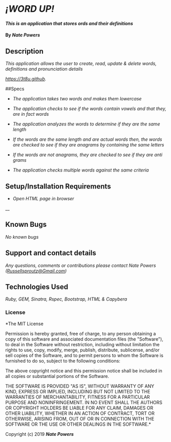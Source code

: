 # _¡WORD UP!_

#### _This is an application that stores ords and their definitions_

#### By _**Nate Powers**_

## Description

_This application allows the user to create, read, update & delete words, definitions and pronunciation details_

_https://3t8u.github._

##Specs

* _The application takes two words and makes them lowercase_

* _The application checks to see if the words contain vowels and that they, are in fact words_

* _The application analyzes the words to determine if they are the same length_

* _If the words are the same length  and are actual words then, the words are checked to see if they are anagrams by containing the same letters_

* _If the words are not anagrams, they are checked to see if they are anti grams_

* _The application checks multiple words against the same criteria_







## Setup/Installation Requirements

* _Open HTML page in browser_


__

## Known Bugs

_No known bugs_

## Support and contact details

_Any questions, comments or contributions please contact Nate Powers (Russellsproutz@Gmail.com)_

## Technologies Used

_Ruby, GEM, Sinatra, Rspec, Bootstrap, HTML & Capybera_

### License

*The MIT License


Permission is hereby granted, free of charge, to any person obtaining a copy
of this software and associated documentation files (the "Software"), to deal
in the Software without restriction, including without limitation the rights
to use, copy, modify, merge, publish, distribute, sublicense, and/or sell
copies of the Software, and to permit persons to whom the Software is
furnished to do so, subject to the following conditions:

The above copyright notice and this permission notice shall be included in
all copies or substantial portions of the Software.

THE SOFTWARE IS PROVIDED "AS IS", WITHOUT WARRANTY OF ANY KIND, EXPRESS OR
IMPLIED, INCLUDING BUT NOT LIMITED TO THE WARRANTIES OF MERCHANTABILITY,
FITNESS FOR A PARTICULAR PURPOSE AND NONINFRINGEMENT. IN NO EVENT SHALL THE
AUTHORS OR COPYRIGHT HOLDERS BE LIABLE FOR ANY CLAIM, DAMAGES OR OTHER
LIABILITY, WHETHER IN AN ACTION OF CONTRACT, TORT OR OTHERWISE, ARISING FROM,
OUT OF OR IN CONNECTION WITH THE SOFTWARE OR THE USE OR OTHER DEALINGS IN
THE SOFTWARE.*

Copyright (c) 2019 **_Nate Powers_**
